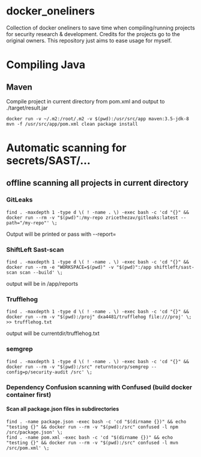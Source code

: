 # docker_oneliners
Collection of docker oneliners to save time when compiling/running projects for security research &amp; development. Credits for the projects go to the original owners. This repository just aims to ease usage for myself.

# Compiling Java
## Maven
Compile project in current directory from pom.xml and output to ./target/result.jar
```
docker run -v ~/.m2:/root/.m2 -v $(pwd):/usr/src/app maven:3.5-jdk-8 mvn -f /usr/src/app/pom.xml clean package install
```


# Automatic scanning for secrets/SAST/...
## offline scanning all projects in current directory
### GitLeaks
```
find . -maxdepth 1 -type d \( ! -name . \) -exec bash -c 'cd "{}" && docker run --rm -v "$(pwd)":/my-repo zricethezav/gitleaks:latest --path="/my-repo"' \;
```

Output will be printed or pass with --report=


### ShiftLeft Sast-scan
```
find . -maxdepth 1 -type d \( ! -name . \) -exec bash -c 'cd "{}" && docker run --rm -e "WORKSPACE=$(pwd)" -v "$(pwd)":/app shiftleft/sast-scan scan --build' \;
```

output will be in /app/reports

### Trufflehog
```
find . -maxdepth 1 -type d \( ! -name . \) -exec bash -c 'cd "{}" && docker run --rm -v "$(pwd):/proj" dxa4481/trufflehog file:///proj' \; >> trufflehog.txt
```

output will be currentdir/trufflehog.txt

### semgrep
```
find . -maxdepth 1 -type d \( ! -name . \) -exec bash -c 'cd "{}" && docker run --rm -v "$(pwd):/src" returntocorp/semgrep --config=p/security-audit /src' \;
```

### Dependency Confusion scanning with Confused (build docker container first)
#### Scan all package.json files in subdirectories
```
find . -name package.json -exec bash -c 'cd "$(dirname {})" && echo "testing {}" && docker run --rm -v "$(pwd):/src" confused -l npm /src/package.json' \;
find . -name pom.xml -exec bash -c 'cd "$(dirname {})" && echo "testing {}" && docker run --rm -v "$(pwd):/src" confused -l mvn /src/pom.xml' \;
```
